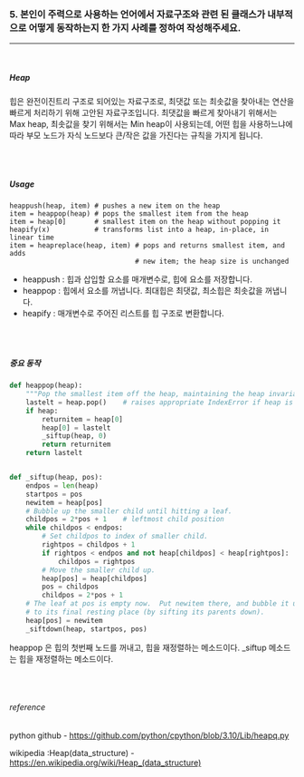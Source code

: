 ### 5. 본인이 주력으로 사용하는 언어에서 자료구조와 관련 된 클래스가 내부적으로 어떻게 동작하는지 한 가지 사례를 정하여 작성해주세요. 

------
<br>

##### Heap 

힙은 완전이진트리 구조로 되어있는 자료구조로, 최댓값 또는 최솟값을 찾아내는 연산을 빠르게 처리하기 위해 고안된 자료구조입니다. 최댓값을 빠르게 찾아내기 위해서는 Max heap, 최솟값을 찾기 위해서는 Min heap이 사용되는데, 어떤 힙을 사용하느냐에 따라 부모 노드가 자식 노드보다 큰/작은 값을 가진다는 규칙을 가지게 됩니다.


<br>
<br>

##### Usage

```
heappush(heap, item) # pushes a new item on the heap
item = heappop(heap) # pops the smallest item from the heap
item = heap[0]       # smallest item on the heap without popping it
heapify(x)           # transforms list into a heap, in-place, in linear time
item = heapreplace(heap, item) # pops and returns smallest item, and adds
                               # new item; the heap size is unchanged
```

- heappush : 힙과 삽입할 요소를 매개변수로, 힙에 요소를 저장합니다.
- heappop : 힙에서 요소를 꺼냅니다. 최대힙은 최댓값, 최소힙은 최솟값을 꺼냅니다.
- heapify : 매개변수로 주어진 리스트를 힙 구조로 변환합니다.


<br>
<br>


##### 중요 동작

```python
def heappop(heap):
    """Pop the smallest item off the heap, maintaining the heap invariant."""
    lastelt = heap.pop()    # raises appropriate IndexError if heap is empty
    if heap:
        returnitem = heap[0]
        heap[0] = lastelt
        _siftup(heap, 0)
        return returnitem
    return lastelt


def _siftup(heap, pos):
    endpos = len(heap)
    startpos = pos
    newitem = heap[pos]
    # Bubble up the smaller child until hitting a leaf.
    childpos = 2*pos + 1    # leftmost child position
    while childpos < endpos:
        # Set childpos to index of smaller child.
        rightpos = childpos + 1
        if rightpos < endpos and not heap[childpos] < heap[rightpos]:
            childpos = rightpos
        # Move the smaller child up.
        heap[pos] = heap[childpos]
        pos = childpos
        childpos = 2*pos + 1
    # The leaf at pos is empty now.  Put newitem there, and bubble it up
    # to its final resting place (by sifting its parents down).
    heap[pos] = newitem
    _siftdown(heap, startpos, pos)
```

heappop 은 힙의 첫번째 노드를 꺼내고, 힙을 재정렬하는 메소드이다. _siftup 메소드는 힙을 재정렬하는 메소드이다.

<br>
<br>


###### reference 

python github  - https://github.com/python/cpython/blob/3.10/Lib/heapq.py

wikipedia :Heap(data_structure) - https://en.wikipedia.org/wiki/Heap_(data_structure)
